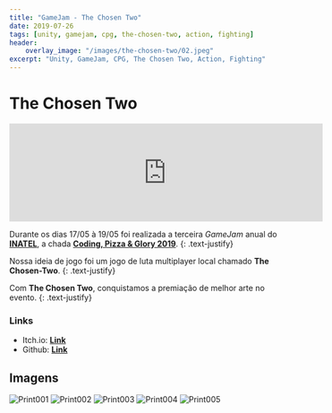 ```yaml
---
title: "GameJam - The Chosen Two"
date: 2019-07-26
tags: [unity, gamejam, cpg, the-chosen-two, action, fighting]
header:
    overlay_image: "/images/the-chosen-two/02.jpeg"
excerpt: "Unity, GameJam, CPG, The Chosen Two, Action, Fighting" 
---
```


# The Chosen Two

<html>
    <iframe frameborder="0" src="https://itch.io/embed/425358?border_width=5" width="560" height="175">
    </iframe>
</html>


Durante os dias 17/05 à 19/05 foi realizada a terceira *GameJam* anual do [**INATEL**](https://www.inatel.br/), a chada [**Coding, Pizza & Glory 2019**](https://www.inatel.br/hackathongames/).
{: .text-justify}

Nossa ideia de jogo foi um jogo de luta multiplayer local chamado **The Chosen-Two**.
{: .text-justify}


Com **The Chosen Two**, conquistamos a premiação de melhor arte no evento.
{: .text-justify}

### Links

- Itch.io: [**Link**](https://hugouchoasborges.itch.io/the-chosen-two)
- Github: [**Link**](https://github.com/HugoUchoasBorges/the-chosen-two)

## Imagens


<img src="{{ site.url }}{{ site.baseurl }}/images/the-chosen-two/01.jpeg" alt="Print001">


<img src="{{ site.url }}{{ site.baseurl }}/images/the-chosen-two/02.jpeg" alt="Print002">


<img src="{{ site.url }}{{ site.baseurl }}/images/the-chosen-two/03.jpeg" alt="Print003">


<img src="{{ site.url }}{{ site.baseurl }}/images/the-chosen-two/04.png" alt="Print004">


<img src="{{ site.url }}{{ site.baseurl }}/images/the-chosen-two/05.jpeg" alt="Print005">
